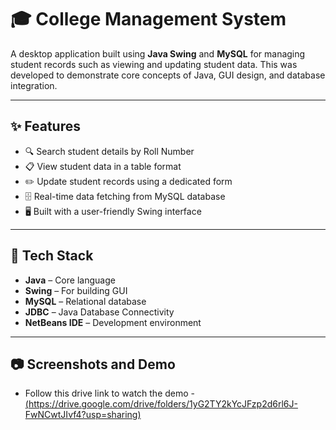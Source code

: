 # 🎓 College Management System

A desktop application built using **Java Swing** and **MySQL** for managing student records such as viewing and updating student data. This was developed to demonstrate core concepts of Java, GUI design, and database integration.

---

## ✨ Features

- 🔍 Search student details by Roll Number
- 📋 View student data in a table format
- ✏️ Update student records using a dedicated form
- 🗄️ Real-time data fetching from MySQL database
- 🖥️ Built with a user-friendly Swing interface

---

## 🧰 Tech Stack

- **Java** – Core language
- **Swing** – For building GUI
- **MySQL** – Relational database
- **JDBC** – Java Database Connectivity
- **NetBeans IDE** – Development environment

---

## 📷 Screenshots and Demo

- Follow this drive link to watch the demo - [(https://drive.google.com/drive/folders/1yG2TY2kYcJFzp2d6rl6J-FwNCwtJIvf4?usp=sharing) ](https://drive.google.com/drive/folders/1yG2TY2kYcJFzp2d6rl6J-FwNCwtJIvf4?usp=sharing)
